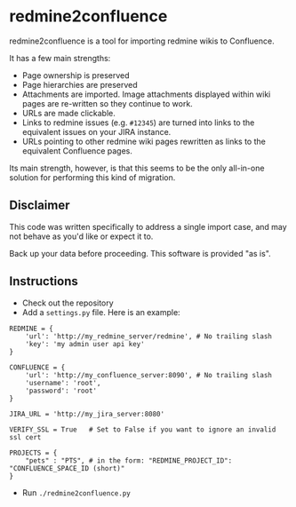 # redmine2confluence

redmine2confluence is a tool for importing redmine wikis to Confluence.

It has a few main strengths:

* Page ownership is preserved
* Page hierarchies are preserved
* Attachments are imported. Image attachments displayed within wiki pages are re-written so they continue to work.
* URLs are made clickable.
* Links to redmine issues (e.g. `#12345`) are turned into links to the equivalent issues on your JIRA instance.
* URLs pointing to other redmine wiki pages rewritten as links to the equivalent Confluence pages.

Its main strength, however, is that this seems to be the only all-in-one solution for performing this kind of migration.

## Disclaimer

This code was written specifically to address a single import case, and may not behave as you'd like or expect it to.

Back up your data before proceeding. This software is provided "as is".

## Instructions

* Check out the repository
* Add a `settings.py` file. Here is an example:

````
REDMINE = {
    'url': 'http://my_redmine_server/redmine', # No trailing slash
    'key': 'my admin user api key'
}

CONFLUENCE = {
    'url': 'http://my_confluence_server:8090', # No trailing slash
    'username': 'root',
    'password': 'root'
}

JIRA_URL = 'http://my_jira_server:8080'

VERIFY_SSL = True   # Set to False if you want to ignore an invalid ssl cert

PROJECTS = {
    "pets" : "PTS", # in the form: "REDMINE_PROJECT_ID": "CONFLUENCE_SPACE_ID (short)"
}
````

* Run `./redmine2confluence.py`
